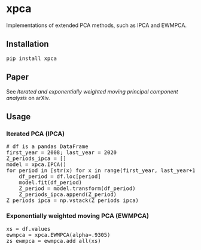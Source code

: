 # xpca
Implementations of extended PCA methods, such as IPCA and EWMPCA.

## Installation

<pre>
pip install xpca
</pre>

## Paper

See *Iterated and exponentially weighted moving principal component analysis* on arXiv.

## Usage

### Iterated PCA (IPCA)

<pre>
# df is a pandas DataFrame
first_year = 2008; last_year = 2020
Z_periods_ipca = []
model = xpca.IPCA()
for period in [str(x) for x in range(first_year, last_year+1)]:
    df_period = df.loc[period]
    model.fit(df_period)
    Z_period = model.transform(df_period)
    Z_periods_ipca.append(Z_period)
Z_periods_ipca = np.vstack(Z_periods_ipca)
</pre>

### Exponentially weighted moving PCA (EWMPCA)

<pre>
xs = df.values
ewmpca = xpca.EWMPCA(alpha=.9305)
zs_ewmpca = ewmpca.add_all(xs)
</pre>
